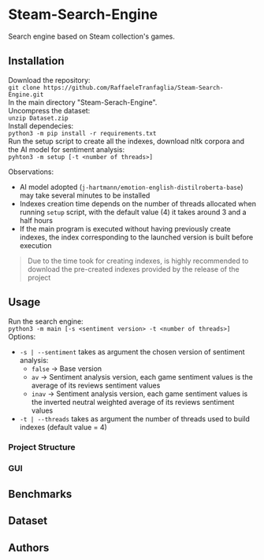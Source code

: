 # Steam-Search-Engine
Search engine based on Steam collection's games.

## Installation
Download the repository:  
`git clone https://github.com/RaffaeleTranfaglia/Steam-Search-Engine.git`  
In the main directory "Steam-Serach-Engine".  
Uncompress the dataset:  
`unzip Dataset.zip`  
Install dependecies:  
`python3 -m pip install -r requirements.txt`  
Run the setup script to create all the indexes, download nltk corpora and the AI model for sentiment analysis:  
`pyhton3 -m setup [-t <number of threads>]`  

Observations: 
- AI model adopted (`j-hartmann/emotion-english-distilroberta-base`) may take several minutes to be installed
- Indexes creation time depends on the number of threads allocated when running `setup` script, with the default value (4) it takes around 3 and a half hours
- If the main program is executed without having previously create indexes, the index corresponding to the launched version is built before execution

> Due to the time took for creating indexes, is highly recommended to download the pre-created indexes provided by the release of the project


## Usage
Run the search engine:  
`python3 -m main [-s <sentiment version> -t <number of threads>]`  
Options:  
- `-s | --sentiment` takes as argument the chosen version of sentiment analysis:
  - `false` → Base version
  - `av` → Sentiment analysis version, each game sentiment values is the average of its reviews sentiment values
  - `inav` → Sentiment analysis version, each game sentiment values is the inverted neutral weighted average of its reviews sentiment values
- `-t | --threads` takes as argument the number of threads used to build indexes (default value = 4)

### Project Structure
### GUI
## Benchmarks
## Dataset
## Authors
